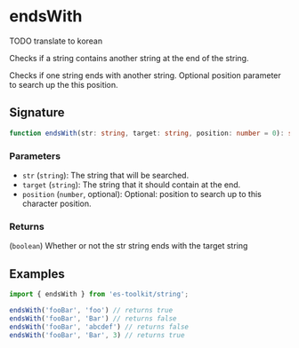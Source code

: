  # endsWith
 
 TODO translate to korean

 Checks if a string contains another string at the end of the string.

 Checks if one string ends with another string. Optional position parameter to search up the this position.

 ## Signature

 ```typescript
 function endsWith(str: string, target: string, position: number = 0): string;
 ```

 ### Parameters

 - `str` (`string`): The string that will be searched.
 - `target` (`string`): The string that it should contain at the end.
 - `position` (`number`, optional): Optional: position to search up to this character position.

 ### Returns

 (`boolean`) Whether or not the str string ends with the target string

 ## Examples

 ```typescript
 import { endsWith } from 'es-toolkit/string';

 endsWith('fooBar', 'foo') // returns true
 endsWith('fooBar', 'Bar') // returns false
 endsWith('fooBar', 'abcdef') // returns false
 endsWith('fooBar', 'Bar', 3) // returns true
 ```
